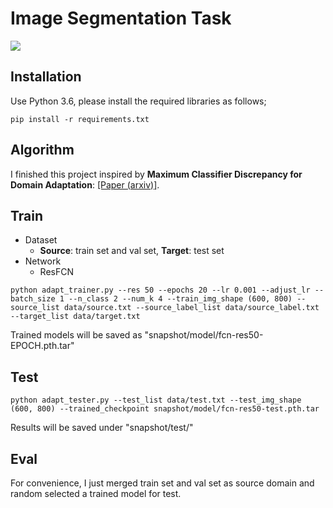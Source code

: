 # Image Segmentation Task

![](docs/overview.png)
<br>

## Installation
Use Python 3.6, please install the required libraries as follows;
```
pip install -r requirements.txt
```

## Algorithm
I finished this project inspired by **Maximum Classifier Discrepancy for Domain Adaptation**: [[Paper (arxiv)]](https://arxiv.org/abs/1712.02560).

## Train
- Dataset
    - **Source**: train set and val set, **Target**: test set
- Network
    - ResFCN

```
python adapt_trainer.py --res 50 --epochs 20 --lr 0.001 --adjust_lr --batch_size 1 --n_class 2 --num_k 4 --train_img_shape (600, 800) --source_list data/source.txt --source_label_list data/source_label.txt --target_list data/target.txt
```
Trained models will be saved as "snapshot/model/fcn-res50-EPOCH.pth.tar"

## Test
```
python adapt_tester.py --test_list data/test.txt --test_img_shape (600, 800) --trained_checkpoint snapshot/model/fcn-res50-test.pth.tar
```

Results will be saved under "snapshot/test/"

## Eval
For convenience, I just merged train set and val set as source domain and random selected a trained model for test.

